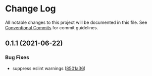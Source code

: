 # Change Log

All notable changes to this project will be documented in this file.
See [Conventional Commits](https://conventionalcommits.org) for commit guidelines.

## 0.1.1 (2021-06-22)


### Bug Fixes

* suppress eslint warnings ([8501a36](https://github.com/ArunMurugan78/open-music-player/commit/8501a363c6e68cd220fc701d225198e1035a9514))
